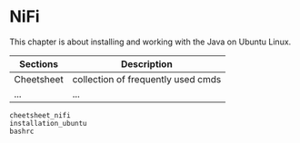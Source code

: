 # NiFi

This chapter is about installing and working with the Java on Ubuntu Linux.


| Sections   | Description                        |
|------------|------------------------------------|
| Cheetsheet | collection of frequently used cmds |
| ...        | ...                                |


```{toctree}
cheetsheet_nifi
installation_ubuntu
bashrc
```
